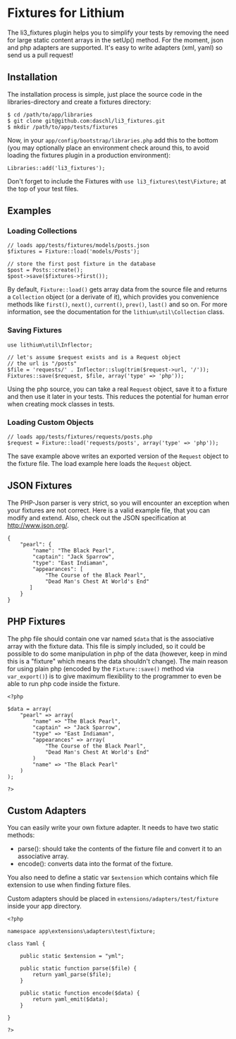 # Fixtures for Lithium
The li3_fixtures plugin helps you to simplify your tests by removing the need for
large static content arrays in the setUp() method. For the moment, json and
php adapters are supported.  It's easy to write adapters (xml, yaml) so
send us a pull request!

## Installation
The installation process is simple, just place the source code in the
libraries-directory and create a fixtures directory:

    $ cd /path/to/app/libraries
    $ git clone git@github.com:daschl/li3_fixtures.git
    $ mkdir /path/to/app/tests/fixtures

Now, in your `app/config/bootstrap/libraries.php` add this to the bottom
(you may optionally place an environment check around this, to avoid
loading the fixtures plugin in a production environment):

    Libraries::add('li3_fixtures');

Don't forget to include the Fixtures with `use li3_fixtures\test\Fixture;`
at the top of your test files.

## Examples

### Loading Collections

    // loads app/tests/fixtures/models/posts.json
    $fixtures = Fixture::load('models/Posts');
    
    // store the first post fixture in the database
    $post = Posts::create();
    $post->save($fixtures->first());

By default, `Fixture::load()` gets array data from the source file and
returns a `Collection` object (or a derivate of it),
which provides you convenience methods like `first()`, `next()`, `current()`,
`prev()`, `last()` and so on. For more information, see the documentation
for the `lithium\util\Collection` class.

### Saving Fixtures

	use lithium\util\Inflector;

	// let's assume $request exists and is a Request object
	// the url is "/posts"
	$file = 'requests/' . Inflector::slug(trim($request->url, '/'));
	Fixtures::save($request, $file, array('type' => 'php'));

Using the php source, you can take a real `Request` object, save it to a fixture
and then use it later in your tests.  This reduces the potential for human
error when creating mock classes in tests.

### Loading Custom Objects

    // loads app/tests/fixtures/requests/posts.php
    $request = Fixture::load('requests/posts', array('type' => 'php'));

The save example above writes an exported version of the `Request` object
to the fixture file.  The load example here loads the `Request` object.

## JSON Fixtures
The PHP-Json parser is very strict, so you will encounter an exception when
your fixtures are not correct. Here is a valid example file, that you can
modify and extend. Also, check out the JSON specification at http://www.json.org/.

    {
        "pearl": {
            "name": "The Black Pearl",
            "captain": "Jack Sparrow",
            "type": "East Indiaman",
            "appearances": [
                "The Course of the Black Pearl",
                "Dead Man's Chest At World's End"
           ]
        }
    }

## PHP Fixtures
The php file should contain one var named `$data` that is the associative
array with the fixture data.  This file is simply included, so it could
be possible to do some manipulation in php of the data (however, keep
in mind this is a "fixture" which means the data shouldn't change).
The main reason for using plain php (encoded by the `Fixture::save()`
method via `var_export()`) is to give maximum flexibility to the 
programmer to even be able to run php code inside the fixture.

    <?php

    $data = array(
        "pearl" => array(
            "name" => "The Black Pearl",
            "captain" => "Jack Sparrow",
            "type" => "East Indiaman",
            "appearances" => array(
                "The Course of the Black Pearl",
                "Dead Man's Chest At World's End"
            )
            "name" => "The Black Pearl"
        )
    );
    
    ?>

## Custom Adapters

You can easily write your own fixture adapter.  It needs to have two static methods:
- parse(): should take the contents of the fixture file and convert it to an
    associative array.
- encode(): converts data into the format of the fixture.

You also need to define a static var `$extension` which contains which file
extension to use when finding fixture files.

Custom adapters should be placed in `extensions/adapters/test/fixture` inside
your app directory.

    <?php
    
    namespace app\extensions\adapters\test\fixture;
    
    class Yaml {
    
    	public static $extension = "yml";
    
    	public static function parse($file) {
    		return yaml_parse($file);
    	}
    
    	public static function encode($data) {
    		return yaml_emit($data);
    	}
    
    }
    
    ?>

